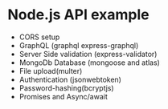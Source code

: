 # Node.js API example

* CORS setup
* GraphQL (graphql express-graphql)
* Server Side validation (express-validator)
* MongoDb Database (mongoose and atlas)
* File upload(multer)
* Authentication (jsonwebtoken)
* Password-hashing(bcryptjs)
* Promises and Async/await
  